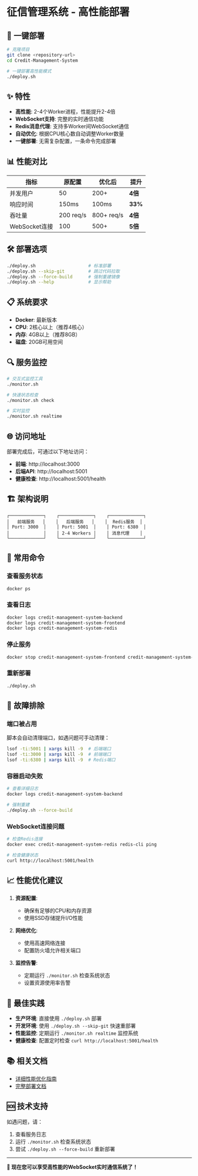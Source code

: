 # 征信管理系统 - 高性能部署

## 🚀 一键部署

```bash
# 克隆项目
git clone <repository-url>
cd Credit-Management-System

# 一键部署高性能模式
./deploy.sh
```

## ✨ 特性

- **高性能**: 2-4个Worker进程，性能提升2-4倍
- **WebSocket支持**: 完整的实时通信功能
- **Redis消息代理**: 支持多Worker间WebSocket通信
- **自动优化**: 根据CPU核心数自动调整Worker数量
- **一键部署**: 无需复杂配置，一条命令完成部署

## 📊 性能对比

| 指标 | 原配置 | 优化后 | 提升 |
|------|--------|--------|------|
| 并发用户 | 50 | 200+ | **4倍** |
| 响应时间 | 150ms | 100ms | **33%** |
| 吞吐量 | 200 req/s | 800+ req/s | **4倍** |
| WebSocket连接 | 100 | 500+ | **5倍** |

## 🛠️ 部署选项

```bash
./deploy.sh                    # 标准部署
./deploy.sh --skip-git         # 跳过代码拉取
./deploy.sh --force-build      # 强制重建镜像
./deploy.sh --help             # 显示帮助
```

## 📋 系统要求

- **Docker**: 最新版本
- **CPU**: 2核心以上（推荐4核心）
- **内存**: 4GB以上（推荐8GB）
- **磁盘**: 20GB可用空间

## 🔍 服务监控

```bash
# 交互式监控工具
./monitor.sh

# 快速状态检查
./monitor.sh check

# 实时监控
./monitor.sh realtime
```

## 🌐 访问地址

部署完成后，可通过以下地址访问：

- **前端**: http://localhost:3000
- **后端API**: http://localhost:5001
- **健康检查**: http://localhost:5001/health

## 🏗️ 架构说明

```
┌─────────────┐    ┌─────────────┐    ┌─────────────┐
│   前端服务   │    │   后端服务   │    │  Redis服务  │
│ Port: 3000  │    │ Port: 5001  │    │ Port: 6380  │
│             │    │ 2-4 Workers │    │ 消息代理    │
└─────────────┘    └─────────────┘    └─────────────┘
```

## 🔧 常用命令

### 查看服务状态
```bash
docker ps
```

### 查看日志
```bash
docker logs credit-management-system-backend
docker logs credit-management-system-frontend
docker logs credit-management-system-redis
```

### 停止服务
```bash
docker stop credit-management-system-frontend credit-management-system-backend credit-management-system-redis
```

### 重新部署
```bash
./deploy.sh
```

## 🚨 故障排除

### 端口被占用
脚本会自动清理端口，如遇问题可手动清理：
```bash
lsof -ti:5001 | xargs kill -9  # 后端端口
lsof -ti:3000 | xargs kill -9  # 前端端口
lsof -ti:6380 | xargs kill -9  # Redis端口
```

### 容器启动失败
```bash
# 查看详细日志
docker logs credit-management-system-backend

# 强制重建
./deploy.sh --force-build
```

### WebSocket连接问题
```bash
# 检查Redis连接
docker exec credit-management-system-redis redis-cli ping

# 检查健康状态
curl http://localhost:5001/health
```

## 📈 性能优化建议

1. **资源配置**:
   - 确保有足够的CPU和内存资源
   - 使用SSD存储提升I/O性能

2. **网络优化**:
   - 使用高速网络连接
   - 配置防火墙允许相关端口

3. **监控告警**:
   - 定期运行 `./monitor.sh` 检查系统状态
   - 设置资源使用率告警

## 🎯 最佳实践

- **生产环境**: 直接使用 `./deploy.sh` 部署
- **开发环境**: 使用 `./deploy.sh --skip-git` 快速重部署
- **性能监控**: 定期运行 `./monitor.sh realtime` 监控系统
- **健康检查**: 配置定时检查 `curl http://localhost:5001/health`

## 📚 相关文档

- [详细性能优化指南](WEBSOCKET_PERFORMANCE_GUIDE.md)
- [完整部署文档](DEPLOY_PERFORMANCE.md)

## 🆘 技术支持

如遇问题，请：
1. 查看服务日志
2. 运行 `./monitor.sh` 检查系统状态
3. 尝试 `./deploy.sh --force-build` 重新部署

---

**🎉 现在您可以享受高性能的WebSocket实时通信系统了！**
